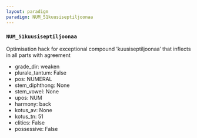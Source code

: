 ```yaml
---
layout: paradigm
paradigm: NUM_51kuusiseptiljoonaa
---
```

### ` NUM_51kuusiseptiljoonaa `

Optimisation hack for exceptional compound ’kuusiseptiljoonaa’ that inflects in all parts with agreement
* grade_dir: weaken
* plurale_tantum: False
* pos: NUMERAL
* stem_diphthong: None
* stem_vowel: None
* upos: NUM
* harmony: back
* kotus_av: None
* kotus_tn: 51
* clitics: False
* possessive: False
